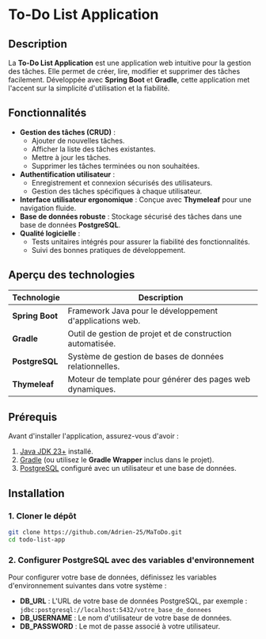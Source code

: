 # To-Do List Application

## Description

La **To-Do List Application** est une application web intuitive pour la gestion des tâches. Elle permet de créer, lire, modifier et supprimer des tâches facilement. Développée avec **Spring Boot** et **Gradle**, cette application met l'accent sur la simplicité d'utilisation et la fiabilité.

## Fonctionnalités

- **Gestion des tâches (CRUD)** :
  - Ajouter de nouvelles tâches.
  - Afficher la liste des tâches existantes.
  - Mettre à jour les tâches.
  - Supprimer les tâches terminées ou non souhaitées.
- **Authentification utilisateur** :
  - Enregistrement et connexion sécurisés des utilisateurs.
  - Gestion des tâches spécifiques à chaque utilisateur.
- **Interface utilisateur ergonomique** : Conçue avec **Thymeleaf** pour une navigation fluide.
- **Base de données robuste** : Stockage sécurisé des tâches dans une base de données **PostgreSQL**.
- **Qualité logicielle** :
  - Tests unitaires intégrés pour assurer la fiabilité des fonctionnalités.
  - Suivi des bonnes pratiques de développement.

## Aperçu des technologies

| Technologie     | Description                                                |
| --------------- | ---------------------------------------------------------- |
| **Spring Boot** | Framework Java pour le développement d'applications web.   |
| **Gradle**      | Outil de gestion de projet et de construction automatisée. |
| **PostgreSQL**  | Système de gestion de bases de données relationnelles.     |
| **Thymeleaf**   | Moteur de template pour générer des pages web dynamiques.  |

## Prérequis

Avant d'installer l'application, assurez-vous d'avoir :

1. [Java JDK 23+](https://www.oracle.com/java/technologies/javase-jdk23-downloads.html) installé.
2. [Gradle](https://gradle.org/install/) (ou utilisez le **Gradle Wrapper** inclus dans le projet).
3. [PostgreSQL](https://www.postgresql.org/download/) configuré avec un utilisateur et une base de données.

## Installation

### 1. Cloner le dépôt

```bash
git clone https://github.com/Adrien-25/MaToDo.git
cd todo-list-app
```

### 2. Configurer PostgreSQL avec des variables d'environnement  

Pour configurer votre base de données, définissez les variables d'environnement suivantes dans votre système :  

- **DB_URL** : L'URL de votre base de données PostgreSQL, par exemple :  
  `jdbc:postgresql://localhost:5432/votre_base_de_donnees`  
- **DB_USERNAME** : Le nom d'utilisateur de votre base de données.  
- **DB_PASSWORD** : Le mot de passe associé à votre utilisateur.  

